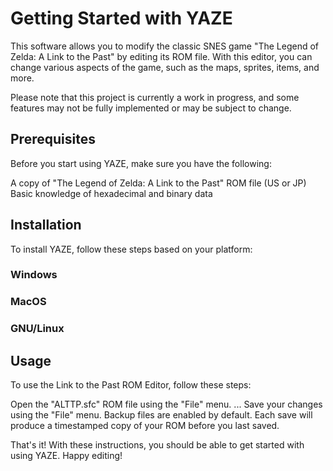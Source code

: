 # Getting Started with YAZE

This software allows you to modify the classic SNES game "The Legend of Zelda: A Link to the Past" by editing its ROM file. With this editor, you can change various aspects of the game, such as the maps, sprites, items, and more.

Please note that this project is currently a work in progress, and some features may not be fully implemented or may be subject to change.

## Prerequisites
Before you start using YAZE, make sure you have the following:

A copy of "The Legend of Zelda: A Link to the Past" ROM file (US or JP)
Basic knowledge of hexadecimal and binary data

## Installation
To install YAZE, follow these steps based on your platform:

### Windows

### MacOS

### GNU/Linux

## Usage
To use the Link to the Past ROM Editor, follow these steps:

Open the "ALTTP.sfc" ROM file using the "File" menu.
...
Save your changes using the "File" menu.
Backup files are enabled by default. Each save will produce a timestamped copy of your ROM before you last saved.


That's it! With these instructions, you should be able to get started with using YAZE. Happy editing!